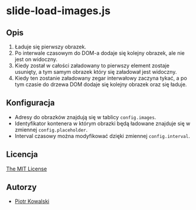 # slide-load-images.js

## Opis

1. Ładuje się pierwszy obrazek.
2. Po interwale czasowym do DOM-a dodaje się kolejny obrazek, ale nie jest on widoczny.
3. Kiedy został w całości załadowany to pierwszy element zostaje usunięty, a tym samym obrazek który się załadował jest widoczny.
4. Kiedy ten zostanie załadowany zegar interwałowy zaczyna tykać, a po tym czasie do drzewa DOM dodaje się kolejny obrazek oraz się ładuje.

## Konfiguracja

- Adresy do obrazków znajdują się w tablicy `config.images`.
- Identyfikator kontenera w którym obrazki będą ładowane znajduje się w zmiennej `config.placeholder`.
- Interval czasowy można modyfikować dzięki zmiennej `config.interval`.

## Licencja

[The MIT License](http://piecioshka.mit-license.org)

## Autorzy

* [Piotr Kowalski](http://twitter.com/piecioshka)
